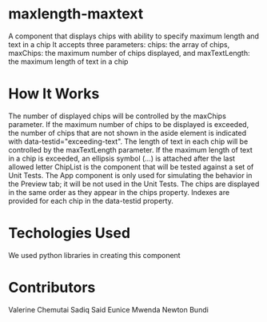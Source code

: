 # maxlength-maxtext
A component that displays chips with ability to specify maximum length and text in a chip
It accepts three parameters: chips: the array of chips, maxChips: the maximum number of chips displayed, and maxTextLength: the maximum length of text in a chip

# How It Works
The number of displayed chips will be controlled by the maxChips parameter.
If the maximum number of chips to be displayed is exceeded, the number of chips that are not shown in the aside element is indicated with data-testid="exceeding-text".
The length of text in each chip will be controlled by the maxTextLength parameter.
If the maximum length of text in a chip is exceeded, an ellipsis symbol (…) is attached after the last allowed letter
ChipList is the component that will be tested against a set of Unit Tests. The App component is only used for simulating the behavior in the Preview tab; it will be not used in the Unit Tests.
The chips are displayed in the same order as they appear in the chips property. Indexes are provided for each chip in the data-testid property.

# Techologies Used
We used python libraries in creating this component

# Contributors
Valerine Chemutai
Sadiq Said
Eunice Mwenda
Newton Bundi


